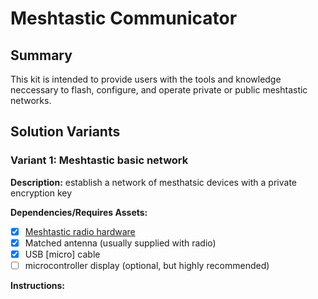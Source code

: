 # Meshtastic Communicator
## Summary
This kit is intended to provide users with the tools and knowledge neccessary to flash, configure, and operate private or public meshtastic networks.
## Solution Variants
### Variant 1: Meshtastic basic network
**Description:** establish a network of mesthatsic devices with a private encryption key

**Dependencies/Requires Assets:**
- [x] [Meshtastic radio hardware](https://meshtastic.org/docs/hardware)
- [x] Matched antenna (usually supplied with radio)
- [x] USB [micro] cable
- [ ] microcontroller display (optional, but highly recommended)

**Instructions:**
